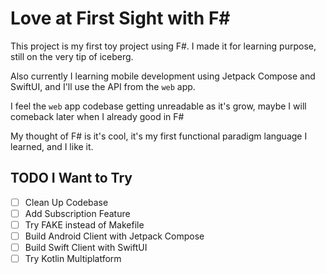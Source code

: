# Love at First Sight with F#

This project is my first toy project using F#. I made it for learning purpose, still on the very tip of iceberg.

Also currently I learning mobile development using Jetpack Compose and SwiftUI, and I'll use the API from the `web` app.

I feel the `web` app codebase getting unreadable as it's grow, maybe I will comeback later when I already good in F#

My thought of F# is it's cool, it's my first functional paradigm language I learned, and I like it.

## TODO I Want to Try
- [ ] Clean Up Codebase
- [ ] Add Subscription Feature
- [ ] Try FAKE instead of Makefile
- [ ] Build Android Client with Jetpack Compose
- [ ] Build Swift Client with SwiftUI
- [ ] Try Kotlin Multiplatform